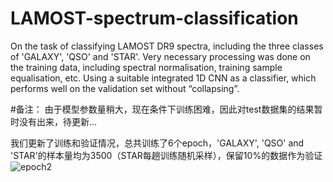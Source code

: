 
# LAMOST-spectrum-classification
On the task of classifying LAMOST DR9 spectra, including the three classes of 'GALAXY', 'QSO' and 'STAR'. Very necessary processing was done on the training data, including spectral normalisation, training sample equalisation, etc. Using a suitable integrated 1D CNN as a classifier, which performs well on the validation set without “collapsing”.  

#备注：
由于模型参数量稍大，现在条件下训练困难，因此对test数据集的结果暂时没有出来，待更新...

我们更新了训练和验证情况，总共训练了6个epoch，'GALAXY', 'QSO' and 'STAR'的样本量均为3500（STAR每趟训练随机采样），保留10%的数据作为验证
![epoch2](https://github.com/JovanYe/LAMOST-spectrum-classification/assets/162402413/333e4364-6e79-4f5e-83f8-763be26e71ed)
